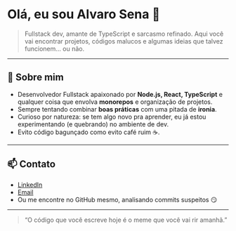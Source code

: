 # Olá, eu sou Alvaro Sena 👋

> Fullstack dev, amante de TypeScript e sarcasmo refinado. Aqui você vai encontrar projetos, códigos malucos e algumas ideias que talvez funcionem… ou não.

---

## 🚀 Sobre mim

- Desenvolvedor Fullstack apaixonado por **Node.js, React, TypeScript** e qualquer coisa que envolva **monorepos** e organização de projetos.  
- Sempre tentando combinar **boas práticas** com uma pitada de **ironia**.  
- Curioso por natureza: se tem algo novo pra aprender, eu já estou experimentando (e quebrando) no ambiente de dev.  
- Evito código bagunçado como evito café ruim ☕.

---

## 📫 Contato

- [LinkedIn](https://www.linkedin.com/in/alvarosen4)  
- [Email](mailto:contato@alvarosena.com.br)  
- Ou me encontre no GitHub mesmo, analisando commits suspeitos 😏

---

> “O código que você escreve hoje é o meme que você vai rir amanhã.”  

